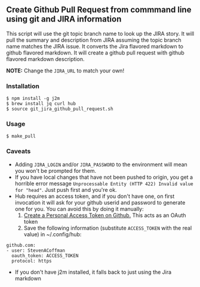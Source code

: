 ## Create Github Pull Request from commmand line using git and JIRA information

This script will use the git topic branch name to look up the JIRA story.
It will pull the summary and description from JIRA assuming the topic branch name matches the JIRA issue.
It converts the Jira flavored markdown to github flavored markdown.
It will create a github pull request with github flavored markdown description. 

__NOTE:__ Change the `JIRA_URL` to match your own!

### Installation
```
$ npm install -g j2m
$ brew install jq curl hub
$ source git_jira_github_pull_request.sh
```

### Usage
```
$ make_pull
```

### Caveats
 * Adding `JIRA_LOGIN` and/or `JIRA_PASSWORD` to the environment will mean you won't be prompted for them.
 * If you have local changes that have not been pushed to origin, you get a horrible error message `Unprocessable Entity (HTTP 422) Invalid value for "head"`. Just push first and you're ok.
 * Hub requires an access token, and if you don't have one, on first invocation it will ask for your github userid and password to generate one for you. You can avoid this by doing it manually:
   1. [Create a Personal Access Token on Github.](https://github.com/settings/tokens) This acts as an OAuth token
   2. Save the following information (substitute `ACCESS_TOKEN` with the real value) in ~/.config/hub:
```
github.com:
- user: StevenACoffman
  oauth_token: ACCESS_TOKEN
  protocol: https
```
 * If you don't have j2m installed, it falls back to just using the Jira markdown